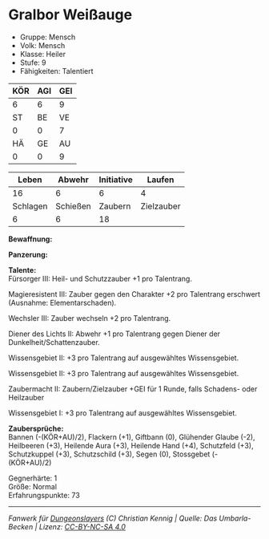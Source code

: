 # Gralbor Weißauge  
- Gruppe: Mensch  
- Volk: Mensch  
- Klasse: Heiler  
- Stufe: 9  
- Fähigkeiten: Talentiert  


| KÖR | AGI | GEI |  
| --- | --- | --- |  
| 6   | 6   | 9   |
| ST  | BE  | VE  |  
| 0   | 0   | 7   |
| HÄ  | GE  | AU  |  
| 0   | 0   | 9   |


| Leben    | Abwehr   | Initiative | Laufen     |
| -------- | -------- | ---------- | ---------- |
| 16       | 6        | 6          | 4          |
| Schlagen | Schießen | Zaubern    | Zielzauber |
| 6        | 6        | 18         |            |

**Bewaffnung:**  


**Panzerung:**  


**Talente:**  
Fürsorger III: Heil- und Schutzzauber +1 pro Talentrang. 

Magieresistent III: Zauber gegen den Charakter +2 pro Talentrang erschwert (Ausnahme: Elementarschaden). 

Wechsler III: Zauber wechseln +2 pro Talentrang. 

Diener des Lichts II: Abwehr +1 pro Talentrang gegen Diener der Dunkelheit/Schattenzauber. 

Wissensgebiet II: +3 pro Talentrang auf ausgewähltes Wissensgebiet. 

Wissensgebiet II: +3 pro Talentrang auf ausgewähltes Wissensgebiet. 

Zaubermacht II: Zaubern/Zielzauber +GEI für 1 Runde, falls Schadens- oder Heilzauber 

Wissensgebiet I: +3 pro Talentrang auf ausgewähltes Wissensgebiet. 


**Zaubersprüche:**  
Bannen (-(KÖR+AU)/2), Flackern (+1), Giftbann (0), Glühender Glaube (-2), Heilbeeren (+3), Heilende Aura (+3), Heilende Hand (+4), Schutzfeld (+3), Schutzkuppel (+3), Schutzschild (+3), Segen (0), Stossgebet (-(KÖR+AU)/2)

Gegnerhärte: 1  
Größe: Normal  
Erfahrungspunkte: 73  



___
*Fanwerk für [Dungeonslayers](https://www.dungeonslayers.net/) (C) Christian Kennig | Quelle: Das Umbarla-Becken | Lizenz: [CC-BY-NC-SA 4.0](https://creativecommons.org/licenses/by-nc-sa/4.0/deed.de)*